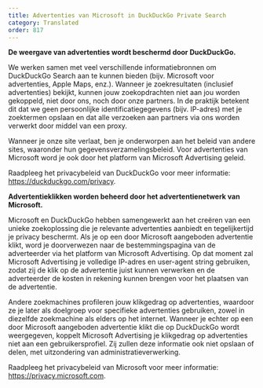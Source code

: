 ```yaml
---
title: Advertenties van Microsoft in DuckDuckGo Private Search
category: Translated
order: 817
---
```


**De weergave van advertenties wordt beschermd door DuckDuckGo.**

We werken samen met veel verschillende informatiebronnen om DuckDuckGo Search aan te kunnen bieden (bijv. Microsoft voor advertenties, Apple Maps, enz.). Wanneer je zoekresultaten (inclusief advertenties) bekijkt, kunnen jouw zoekopdrachten niet aan jou worden gekoppeld, niet door ons, noch door onze partners. In de praktijk betekent dit dat we geen persoonlijke identificatiegegevens (bijv. IP-adres) met je zoektermen opslaan en dat alle verzoeken aan partners via ons worden verwerkt door middel van een proxy.

Wanneer je onze site verlaat, ben je onderworpen aan het beleid van andere sites, waaronder hun gegevensverzamelingsbeleid. Voor advertenties van Microsoft word je ook door het platform van Microsoft Advertising geleid.

Raadpleeg het privacybeleid van DuckDuckGo voor meer informatie: https://duckduckgo.com/privacy.

**Advertentieklikken worden beheerd door het advertentienetwerk van Microsoft.**

Microsoft en DuckDuckGo hebben samengewerkt aan het creëren van een unieke zoekoplossing die je relevante advertenties aanbiedt en tegelijkertijd je privacy beschermt. Als je op een door Microsoft aangeboden advertentie klikt, word je doorverwezen naar de bestemmingspagina van de adverteerder via het platform van Microsoft Advertising. Op dat moment zal Microsoft Advertising je volledige IP-adres en user-agent string gebruiken, zodat zij de klik op de advertentie juist kunnen verwerken en de adverteerder de kosten in rekening kunnen brengen voor het plaatsen van de advertentie.

Andere zoekmachines profileren jouw klikgedrag op advertenties, waardoor ze je later als doelgroep voor specifieke advertenties gebruiken, zowel in diezelfde zoekmachine als elders op het internet. Wanneer je echter op een door Microsoft aangeboden advertentie klikt die op DuckDuckGo wordt weergegeven, koppelt Microsoft Advertising je klikgedrag op advertenties niet aan een gebruikersprofiel. Zij zullen deze informatie ook niet opslaan of delen, met uitzondering van administratieverwerking.

Raadpleeg het privacybeleid van Microsoft voor meer informatie: https://privacy.microsoft.com.
